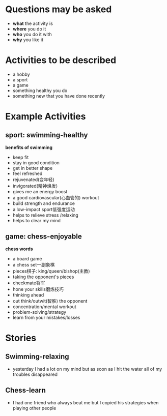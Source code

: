 # Questions may be asked
- **what** the activity is
- **where** you do it
- **who** you do it with 
- **why** you like it
# Activities to be described
- a hobby
- a sport
- a game
- something healthy you do
- something new that you have done recently
# Example Activities
## sport: swimming-healthy
**benefits of swimming**
- keep fit
- stay in good condition
- get in better shape
- feel refreshed
- rejuvenated(变年轻) 
- invigorated(精神焕发)
- gives me an energy boost
- a good cardiovascular(心血管的) workout
- build strength and endurance
- a low-impact sport低强度运动
- helps to relieve stress /relaxing 
- helps to clear my mind
## game: chess-enjoyable
**chess words**
- a board game
- a chess set一副象棋
- pieces棋子: king/queen/bishop(主教)
- taking the opponent's pieces
- checkmate将军
- hone your skills磨炼技巧
- thinking ahead
- out think/outwit(智胜) the opponent
- concentration/mental workout
- problem-solving/strategy
- learn from your mistakes/losses
# Stories
## Swimming-relaxing
- yesterday I had a lot on my mind but as soon as I hit the water all of my troubles disappeared
## Chess-learn
- I had one friend who always beat me but I copied his strategies when playing other people
